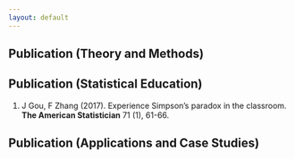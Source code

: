 ```yaml
---
layout: default
---
```


## Publication (Theory and Methods)

## Publication (Statistical Education)
1.  J Gou, F Zhang (2017). 
Experience Simpson’s paradox in the classroom. 
**The American Statistician** 71 (1), 61-66.

## Publication (Applications and Case Studies)





